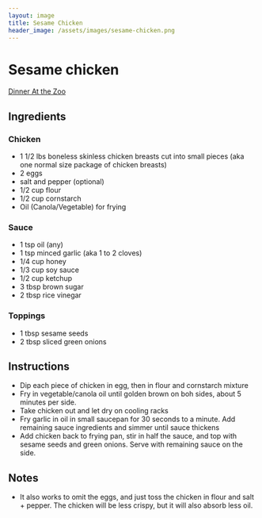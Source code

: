 ```yaml
---
layout: image
title: Sesame Chicken
header_image: /assets/images/sesame-chicken.png
---
```


# Sesame chicken

[Dinner At the Zoo](https://www.dinneratthezoo.com/lighter-honey-sesame-chicken/)

## Ingredients

### Chicken

 * 1 1/2 lbs boneless skinless chicken breasts cut into small pieces (aka one normal size package of chicken breasts)
 * 2 eggs
 * salt and pepper (optional)
 * 1/2 cup flour
 * 1/2 cup cornstarch
 * Oil (Canola/Vegetable) for frying

### Sauce

 * 1 tsp oil (any)
 * 1 tsp minced garlic (aka 1 to 2 cloves)
 * 1/4 cup honey
 * 1/3 cup soy sauce
 * 1/2 cup ketchup
 * 3 tbsp brown sugar
 * 2 tbsp rice vinegar

### Toppings

 * 1 tbsp sesame seeds
 * 2 tbsp sliced green onions

## Instructions

 * Dip each piece of chicken in egg, then in flour and cornstarch mixture
 * Fry in vegetable/canola oil until golden brown on boh sides, about 5 minutes per side.
 * Take chicken out and let dry on cooling racks
 * Fry garlic in oil in small saucepan for 30 seconds to a minute. Add remaining sauce ingredients and simmer until sauce thickens
 * Add chicken back to frying pan, stir in half the sauce, and top with sesame seeds and green onions. Serve with remaining sauce on the side.

## Notes

 * It also works to omit the eggs, and just toss the chicken in flour and salt + pepper. The chicken will be less crispy, but it will also absorb less oil.
